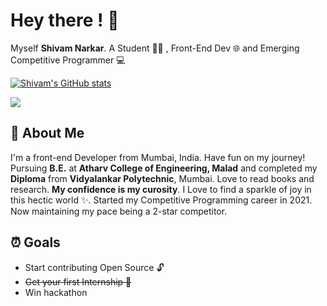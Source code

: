 
# Hey there ! 👋

Myself **Shivam Narkar**. A Student 🧑‍🎓 , Front-End Dev 🌐 and Emerging Competitive Programmer 💻





[![Shivam's GitHub stats](https://github-readme-stats.vercel.app/api?username=shivamnarkar47&show_icons=true&theme=dark)](https://coderdot.blogspot.com)

<img src="https://media.giphy.com/media/v1.Y2lkPTc5MGI3NjExdTE2c3B2amVicDkwemZzbmdpNWFtNWtxNzZraGZ6bmZpbGZsZ3dqYyZlcD12MV9naWZzX3NlYXJjaCZjdD1n/ruZVTCF9l16xn9xfs3/giphy.gif"/>


## 🚀 About Me
I'm a front-end Developer from Mumbai, India. Have fun on my journey! Pursuing **B.E.** at **Atharv College of Engineering, Malad** and completed my **Diploma** from **Vidyalankar Polytechnic**, Mumbai. Love to read books and research. **My confidence is my curosity**. I Love to find a sparkle of joy in this hectic world ✨. Started my Competitive Programming career in 2021. Now maintaining my pace being a 2-star competitor.





##  ⏰ Goals
- Start contributing Open Source 🔓
- ~~Get your first Internship 👔~~
- Win hackathon

